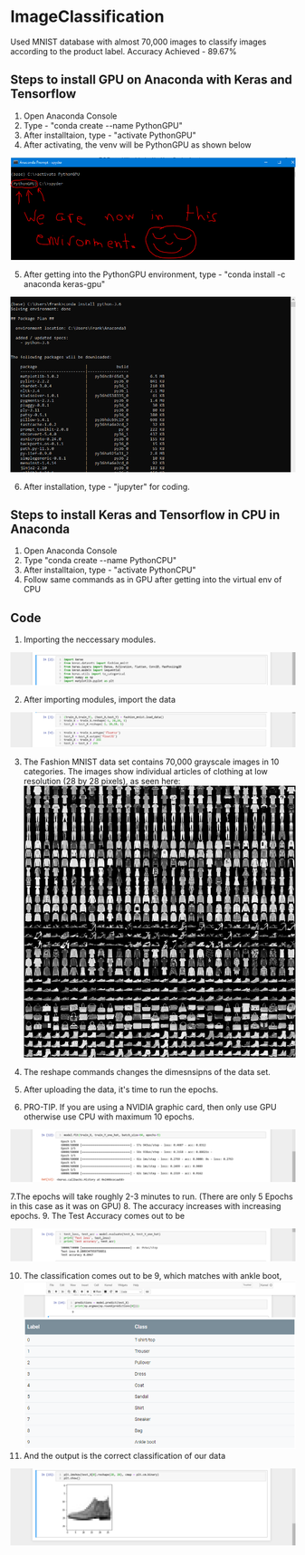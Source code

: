 # ImageClassification
Used MNIST database with almost 70,000 images to classify images according to the product label. Accuracy Achieved - 89.67%

## Steps to install GPU on Anaconda with Keras and Tensorflow
1. Open Anaconda Console
2. Type - "conda create --name PythonGPU"
3. After installtaion, type - "activate PythonGPU"
4. After activating, the venv will be PythonGPU as shown below

![Screenshot](GPU.png)

5. After getting into the PythonGPU environment, type - "conda install -c anaconda keras-gpu"

![Screenshot](Keras.png)

6. After installation, type - "jupyter" for coding.


## Steps to install Keras and Tensorflow in CPU in Anaconda
1. Open Anaconda Console
2. Type "conda create --name PythonCPU"
3. After installtaion, type - "activate PythonCPU"
4. Follow same commands as in GPU after getting into the virtual env of CPU


## Code
1. Importing the neccessary modules.

![Screenshot](ImportModules.png)

2. After importing modules, import the data

![Screenshot](Data.png)

3. The Fashion MNIST data set contains 70,000 grayscale images in 10 categories. The images show individual articles of clothing at low resolution (28 by 28 pixels), as seen here:
![Screenshot](Dataset.png)

4. The reshape commands changes the dimesnsipns of the data set.
5. After uploading the data, it's time to run the epochs.
6. PRO-TIP. If you are using a NVIDIA graphic card, then only use GPU otherwise use CPU with maximum 10 epochs.

![Screenshot](Epochs.png)

7.The epochs will take roughly 2-3 minutes to run. (There are only 5 Epochs in this case as it was on GPU)
8. The accuracy increases with increasing epochs.
9. The Test Accuracy comes out to be

![Screenshot](Accuracy.png)

10. The classification comes out to be 9, which matches with ankle boot,
![Screenshot](Classification.png)
![Screenshot](Match.png)
10. And the output is the correct classification of our data

![Screenshot](Output.png)
